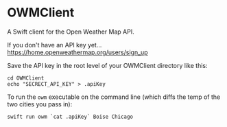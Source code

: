 # OWMClient

A Swift client for the Open Weather Map API.

If you don't have an API key yet... https://home.openweathermap.org/users/sign_up

Save the API key in the root level of your OWMClient directory like this:

    cd OWMClient
    echo "SECRECT_API_KEY" > .apiKey
    
To run the `owm` executable on the command line (which diffs the temp of the two cities you pass in):
    
    swift run owm `cat .apiKey` Boise Chicago
